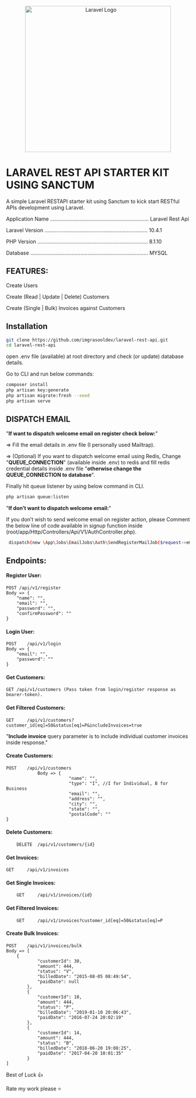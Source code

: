 <p align="center"><a href="https://laravel.com" target="_blank"><img src="https://raw.githubusercontent.com/laravel/art/master/logo-lockup/5%20SVG/2%20CMYK/1%20Full%20Color/laravel-logolockup-cmyk-red.svg" width="400" alt="Laravel Logo"></a></p>

# LARAVEL REST API STARTER KIT USING SANCTUM
A simple Laravel RESTAPI starter kit using Sanctum to kick start RESTful APIs development using Laravel. 

Application Name ................................................................... Laravel Rest Api 

Laravel Version ...................................................................... 10.4.1

PHP Version ........................................................................... 8.1.10

Database ................................................................................ MYSQL 

## FEATURES:

Create Users

Create (Read | Update | Delete) Customers

Create (Single | Bulk) Invoices against Customers

## Installation
```bash
git clone https://github.com/imgrasooldev/laravel-rest-api.git
cd laravel-rest-api
```
open .env file (available) at root directory and check (or update) database details.

Go to CLI and run below commands:  
```bash
composer install
php artisan key:generate
php artisan migrate:fresh --seed
php artisan serve
```

## DISPATCH EMAIL 

 "**If want to dispatch welcome email on register check below:**"

=>	Fill the email details in .env file (I personally used Mailtrap). 

=>	(Optional) If you want to dispatch welcome email using Redis, Change "**QUEUE_CONNECTION**" (available inside .env) to redis and fill redis credential details inside .env file "**otherwise change the QUEUE_CONNECTION to database**".

Finally hit queue listener by using below command in CLI.

```bash
php artisan queue:listen  
```

"**If don’t want to dispatch welcome email:**"

If you don’t wish to send welcome email on register action, please Comment the below line of code available in signup function inside (root/app/Http/Controllers/Api/V1/AuthController.php).

```bash
 dispatch(new \App\Jobs\EmailJobs\Auth\SendRegisterMailJob($request->email));
```

## Endpoints: 

#### Register User: 
```
POST /api/v1/register
Body => {
    "name": "",
    "email": "",
    "password": "",
    "confirmPassword": ""
}
```
#### Login User: 
```
POST	/api/v1/login
Body => {
    "email": "",
    "password": ""
}
```
#### Get Customers: 
```
GET	/api/v1/customers (Pass token from login/register response as bearer-token).
```
#### Get Filtered Customers: 
```
GET 	/api/v1/customers?customer_id[eq]=50&status[eq]=P&includeInvoices=true
```
"**Include invoice** query parameter is to include individual customer invoices inside response."

#### Create Customers:
```
POST	/api/v1/customers
			Body => {
    					"name": "",
    					"type": "I", //I for Individual, B for Business
    					"email": "",
    					"address": "",
    					"city": "",
    					"state": "",
    					"postalCode": ""
}
```
#### Delete Customers:
```
	DELETE 	/api/v1/customers/{id}
```
#### Get Invoices:
```
GET 	/api/v1/invoices 
```
#### Get Single Invoices:
```
	GET 	/api/v1/invoices/{id}
```
#### Get Filtered Invoices:
```
	GET	    /api/v1/invoices?customer_id[eq]=50&status[eq]=P
```
#### Create Bulk Invoices: 
```
POST 	/api/v1/invoices/bulk
Body => [
    {
            "customerId": 30,
            "amount": 444,
            "status": "V",
            "billedDate": "2015-08-05 08:49:54",
            "paidDate": null
        },
        {
            "customerId": 10,
            "amount": 444,
            "status": "P",
            "billedDate": "2019-01-10 20:06:43",
            "paidDate": "2016-07-24 20:02:19"
        },
        {
            "customerId": 14,
            "amount": 444,
            "status": "B",
            "billedDate": "2018-06-20 19:08:25",
            "paidDate": "2017-04-20 10:01:35"
        }
]
```
Best of Luck :+1:

Rate my work please :star:
